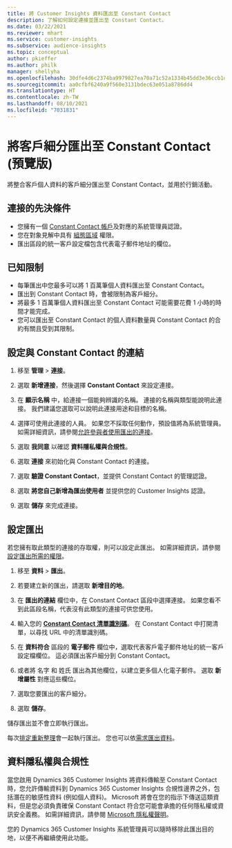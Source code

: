 ```yaml
---
title: 將 Customer Insights 資料匯出至 Constant Contact
description: 了解如何設定連接並匯出至 Constant Contact。
ms.date: 03/22/2021
ms.reviewer: mhart
ms.service: customer-insights
ms.subservice: audience-insights
ms.topic: conceptual
author: pkieffer
ms.author: philk
manager: shellyha
ms.openlocfilehash: 30dfe4d6c2374ba9979827ea70a71c52a1334b45dd3e36ccb1de90fae0c61ad9
ms.sourcegitcommit: aa0cfbf6240a9f560e3131bdec63e051a8786dd4
ms.translationtype: HT
ms.contentlocale: zh-TW
ms.lasthandoff: 08/10/2021
ms.locfileid: "7031831"
---
```

# <a name="export-segments-to-constant-contact-preview"></a>將客戶細分匯出至 Constant Contact (預覽版)

將整合客戶個人資料的客戶細分匯出至 Constant Contact，並用於行銷活動。 

## <a name="prerequisites-for-a-connection"></a>連接的先決條件

-   您擁有一個 [Constant Contact 帳戶](https://www.constantcontact.com/account-home)及對應的系統管理員認證。
-   您在對象見解中具有 [組態區域](segments.md) 權限。
-   匯出區段的統一客戶設定檔包含代表電子郵件地址的欄位。

## <a name="known-limitations"></a>已知限制

- 每筆匯出中您最多可以將 1 百萬筆個人資料匯出至 Constant Contact。
- 匯出到 Constant Contact 時，會被限制為客戶細分。
- 將最多 1 百萬筆個人資料匯出至 Constant Contact 可能需要花費 1 小時的時間才能完成。 
- 您可以匯出至 Constant Contact 的個人資料數量與 Constant Contact 的合約有關且受到其限制。

## <a name="set-up-connection-to-constant-contact"></a>設定與 Constant Contact 的連結

1. 移至 **管理** > **連接**。

1. 選取 **新增連接**，然後選擇 **Constant Contact** 來設定連接。

1. 在 **顯示名稱** 中，給連接一個能夠辨識的名稱。 連接的名稱與類型能說明此連接。 我們建議您選取可以說明此連接用途和目標的名稱。

1. 選擇可使用此連接的人員。 如果您不採取任何動作，預設值將為系統管理員。 如需詳細資訊，請參閱[允許參與者使用匯出的連接](connections.md#allow-contributors-to-use-a-connection-for-exports)。

1. 選取 **我同意** 以確認 **資料隱私權與合規性**。

1. 選取 **連接** 來初始化與 Constant Contact 的連接。

1. 選取 **驗證 Constant Contact**，並提供 Constant Contact 的管理認證。 

1. 選取 **將您自己新增為匯出使用者** 並提供您的 Customer Insights 認證。

1. 選取 **儲存** 來完成連接。

## <a name="configure-an-export"></a>設定匯出

若您擁有取此類型的連接的存取權，則可以設定此匯出。 如需詳細資訊，請參閱[設定匯出所需的權限](export-destinations.md#set-up-a-new-export)。

1. 移至 **資料** > **匯出**。

1. 若要建立新的匯出，請選取 **新增目的地**。

1. 在 **匯出的連結** 欄位中，在 Constant Contact 區段中選擇連接。 如果您看不到此區段名稱，代表沒有此類型的連接可供您使用。

1. 輸入您的 [**Constant Contact 清單識別碼**](https://app.constantcontact.com/pages/contacts/ui#lists)。 在 Constant Contact 中打開清單，以尋找 URL 中的清單識別碼。

1. 在 **資料符合** 區段的 **電子郵件** 欄位中，選取代表客戶電子郵件地址的統一客戶設定檔欄位。 這必須匯出客戶細分到 Constant Contact。

1. 或者將 名字 和 姓氏 匯出為其他欄位，以建立更多個人化電子郵件。 選取 **新增屬性** 對應這些欄位。

1. 選取您要匯出的客戶細分。

1. 選取 **儲存**。

儲存匯出並不會立即執行匯出。

每次[排定重新整理](system.md#schedule-tab)會一起執行匯出。 您也可以依[需求匯出資料](export-destinations.md#run-exports-on-demand)。 


## <a name="data-privacy-and-compliance"></a>資料隱私權與合規性

當您啟用 Dynamics 365 Customer Insights 將資料傳輸至 Constant Contact 時，您允許傳輸資料到 Dynamics 365 Customer Insights 合規性邊界之外，包括潛在的敏感性資料 (例如個人資料)。 Microsoft 將會在您的指示下傳送這類資料，但是您必須負責確保 Constant Contact 符合您可能會承擔的任何隱私權或資訊安全義務。 如需詳細資訊，請參閱 [Microsoft 隱私權聲明](https://go.microsoft.com/fwlink/?linkid=396732)。

您的 Dynamics 365 Customer Insights 系統管理員可以隨時移除此匯出目的地，以便不再繼續使用此功能。
